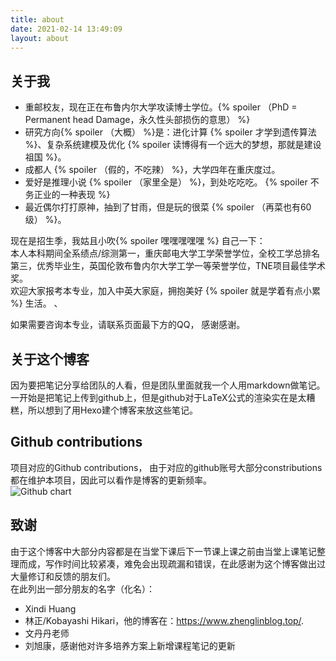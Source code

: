 ```yaml
---
title: about
date: 2021-02-14 13:49:09
layout: about
---
```

## 关于我
- 重邮校友，现在正在布鲁内尔大学攻读博士学位。{% spoiler （PhD = Permanent head Damage，永久性头部损伤的意思） %}  
- 研究方向{% spoiler （大概） %}是：进化计算 {% spoiler 才学到遗传算法 %}、复杂系统建模及优化 {% spoiler 读博得有一个远大的梦想，那就是建设祖国 %}。   
- 成都人 {% spoiler （假的，不吃辣） %}，大学四年在重庆度过。  
- 爱好是推理小说 {% spoiler （家里全是） %}，到处吃吃吃。 {% spoiler 不务正业的一种表现 %}   
- 最近偶尔打打原神，抽到了甘雨，但是玩的很菜 {% spoiler （再菜也有60级） %}。     

现在是招生季，我姑且小吹{% spoiler 嘿嘿嘿嘿嘿 %} 自己一下：  
本人本科期间全系绩点/综测第一，重庆邮电大学工学荣誉学位，全校工学总排名第三，优秀毕业生，英国伦敦布鲁内尔大学工学一等荣誉学位，TNE项目最佳学术奖。    
欢迎大家报考本专业，加入中英大家庭，拥抱美好 {% spoiler 就是学着有点小累 %} 生活。  、  

如果需要咨询本专业，请联系页面最下方的QQ， 感谢感谢。  

      

## 关于这个博客  
因为要把笔记分享给团队的人看，但是团队里面就我一个人用markdown做笔记。一开始是把笔记上传到github上，但是github对于LaTeX公式的渲染实在是太糟糕，所以想到了用Hexo建个博客来放这些笔记。   

## Github contributions
项目对应的Github contributions， 由于对应的github账号大部分constributions都在维护本项目，因此可以看作是博客的更新频率。  
<img src="https://ghchart.rshah.org/l61012345" alt="Github chart" />

## 致谢
由于这个博客中大部分内容都是在当堂下课后下一节课上课之前由当堂上课笔记整理而成，写作时间比较紧凑，难免会出现疏漏和错误，在此感谢为这个博客做出过大量修订和反馈的朋友们。  
在此列出一部分朋友的名字（化名）：  
- Xindi Huang  
- 林正/Kobayashi Hikari，他的博客在：https://www.zhenglinblog.top/.  
- 文丹丹老师  
- 刘旭康，感谢他对许多培养方案上新增课程笔记的更新  

